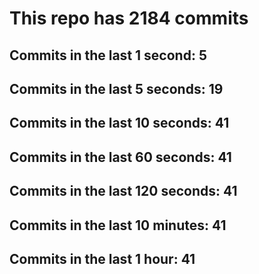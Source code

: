 # This repo has 2184 commits

## Commits in the last 1 second: 5
## Commits in the last 5 seconds: 19
## Commits in the last 10 seconds: 41
## Commits in the last 60 seconds: 41
## Commits in the last 120 seconds: 41
## Commits in the last 10 minutes: 41
## Commits in the last 1 hour: 41
